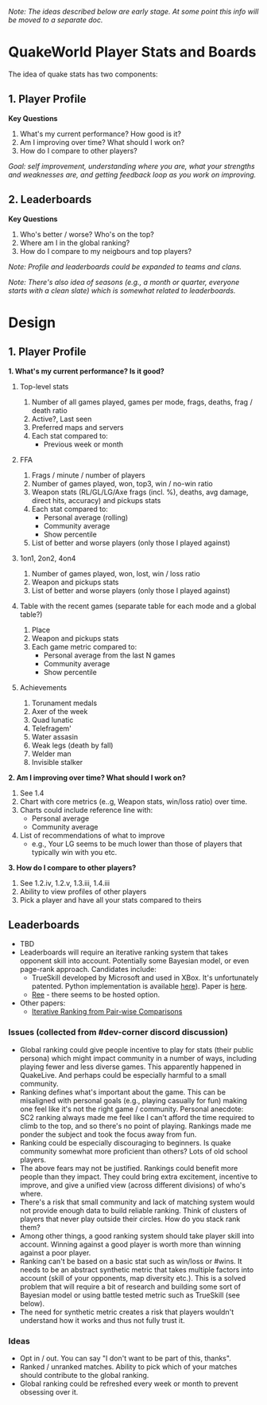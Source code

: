 *Note: The ideas described below are early stage. At some point this info will be moved to a separate doc.*

# QuakeWorld Player Stats and Boards

The idea of quake stats has two components:

## 1. Player Profile
**Key Questions**
1. What's my current performance? How good is it?
2. Am I improving over time? What should I work on?
3. How do I compare to other players?

*Goal: self improvement, understanding where you are, what your strengths and weaknesses are, and getting feedback loop as you work on improving.*

## 2. Leaderboards
**Key Questions**
1. Who's better / worse? Who's on the top?
2. Where am I in the global ranking?
3. How do I compare to my neigbours and top players?

*Note: Profile and leaderboards could be expanded to teams and clans.*

*Note: There's also idea of seasons (e.g., a month or quarter, everyone starts with a clean slate) which is somewhat related to leaderboards.*

# Design
## 1. Player Profile
**1. What's my current performance? Is it good?**
   1. Top-level stats
      1. Number of all games played, games per mode, frags, deaths, frag / death ratio
      2. Active?, Last seen
      3. Preferred maps and servers
      4. Each stat compared to:
          - Previous week or month

   2. FFA
      1. Frags / minute / number of players
      2. Number of games played, won, top3, win / no-win ratio
      3. Weapon stats (RL/GL/LG/Axe frags (incl. %), deaths, avg damage, direct hits, accuracy) and pickups stats
      4. Each stat compared to:
          - Personal average (rolling)
          - Community average
          - Show percentile
      5. List of better and worse players (only those I played against)

   3. 1on1, 2on2, 4on4
      1. Number of games played, won, lost, win / loss ratio
      2. Weapon and pickups stats
      3. List of better and worse players (only those I played against)
        
   4. Table with the recent games (separate table for each mode and a global table?)
      1. Place
      2. Weapon and pickups stats
      3. Each game metric compared to:
         - Personal average from the last N games
         - Community average
         - Show percentile

   5. Achievements
      1. Torunament medals
      2. Axer of the week
      3. Quad lunatic
      4. Telefragem'
      5. Water assasin
      6. Weak legs (death by fall)
      7. Welder man
      8. Invisible stalker

**2. Am I improving over time? What should I work on?**
   1. See 1.4
   2. Chart with core metrics (e..g, Weapon stats, win/loss ratio) over time.
   3. Charts could include reference line with:
      - Personal average
      - Community average
   4. List of recommendations of what to improve
      - e.g., Your LG seems to be much lower than those of players that typically win with you etc.

**3. How do I compare to other players?**
   1. See 1.2.iv, 1.2.v, 1.3.iii, 1.4.iii
   2. Ability to view profiles of other players
   3. Pick a player and have all your stats compared to theirs

## Leaderboards
- TBD
- Leaderboards will require an iterative ranking system that takes opponent skill into account.  Potentially some Bayesian model, or even page-rank approach. Candidates include:
  - TrueSkill developed by Microsoft and used in XBox. It's unfortunately patented. Python implementation is available [here](http://trueskill.org/)). Paper is [here](https://www.microsoft.com/en-us/research/publication/trueskilltm-a-bayesian-skill-rating-system/).
  - [Ree](https://rankade.com/ree) - there seems to be hosted option.
- Other papers:
   - [Iterative Ranking from Pair-wise Comparisons](https://devavrat.mit.edu/wp-content/uploads/2017/11/Iterative-ranking-from-pair-wise-comparisons.pdf)

### Issues (collected from #dev-corner discord discussion)
- Global ranking could give people incentive to play for stats (their public persona) which might impact community in a number of ways, including playing fewer and less diverse games. This apparently happened in QuakeLive. And perhaps could be especially harmful to a small community.
- Ranking defines what's important about the game. This can be misaligned with personal goals (e.g., playing casually for fun) making one feel like it's not the right game / community. Personal anecdote: SC2 ranking always made me feel like I can't afford the time required to climb to the top, and so there's no point of playing. Rankings made me ponder the subject and took the focus away from fun.
- Ranking could be especially discouraging to beginners. Is quake community somewhat more proficient than others? Lots of old school players.
- The above fears may not be justified. Rankings could benefit more people than they impact. They could bring extra excitement, incentive to improve, and give a unified view (across different divisions) of who's where.
- There's a risk that small community and lack of matching system would not provide enough data to build reliable ranking. Think of clusters of players that never play outside their circles. How do you stack rank them?
- Among other things, a good ranking system should take player skill into account. Winning against a good player is worth more than winning against a poor player.
- Ranking can't be based on a basic stat such as win/loss or #wins. It needs to be an abstract synthetic metric that takes multiple factors into account (skill of your opponents, map diversity etc.). This is a solved problem that will require a bit of research and building some sort of Bayesian model or using battle tested metric such as TrueSkill (see below).
- The need for synthetic metric creates a risk that players wouldn't understand how it works and thus not fully trust it.

### Ideas
- Opt in / out. You can say "I don't want to be part of this, thanks".
- Ranked / unranked matches. Ability to pick which of your matches should contribute to the global ranking.
- Global ranking could be refreshed every week or month to prevent obsessing over it.

